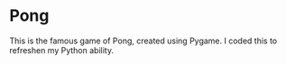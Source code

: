 # Pong
This is the famous game of Pong, created using Pygame. I coded this to refreshen my Python ability. 
